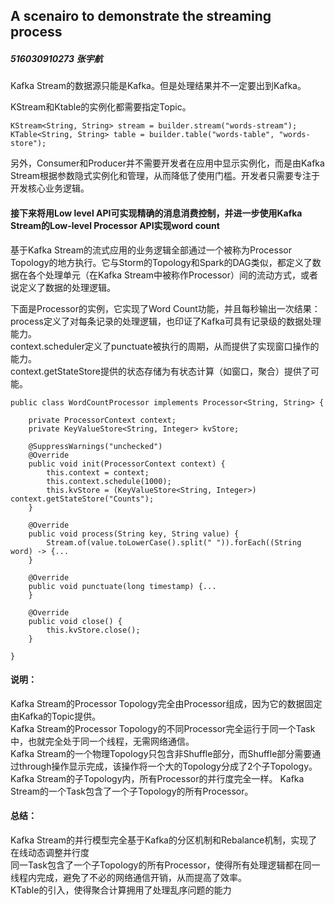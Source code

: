## A scenairo to demonstrate the streaming process
##### 516030910273 张宇航

Kafka Stream的数据源只能是Kafka。但是处理结果并不一定要出到Kafka。

KStream和Ktable的实例化都需要指定Topic。
```
KStream<String, String> stream = builder.stream("words-stream");
KTable<String, String> table = builder.table("words-table", "words-store");
```
另外，Consumer和Producer并不需要开发者在应用中显示实例化，而是由Kafka Stream根据参数隐式实例化和管理，从而降低了使用门槛。开发者只需要专注于开发核心业务逻辑。

#### 接下来将用Low level API可实现精确的消息消费控制，并进一步使用Kafka Stream的Low-level Processor API实现word count

基于Kafka Stream的流式应用的业务逻辑全部通过一个被称为Processor Topology的地方执行。它与Storm的Topology和Spark的DAG类似，都定义了数据在各个处理单元（在Kafka Stream中被称作Processor）间的流动方式，或者说定义了数据的处理逻辑。

下面是Processor的实例，它实现了Word Count功能，并且每秒输出一次结果：
process定义了对每条记录的处理逻辑，也印证了Kafka可具有记录级的数据处理能力。  
context.scheduler定义了punctuate被执行的周期，从而提供了实现窗口操作的能力。  
context.getStateStore提供的状态存储为有状态计算（如窗口，聚合）提供了可能。

```
public class WordCountProcessor implements Processor<String, String> {

	private ProcessorContext context;
	private KeyValueStore<String, Integer> kvStore;

	@SuppressWarnings("unchecked")
	@Override
	public void init(ProcessorContext context) {
		this.context = context;
		this.context.schedule(1000);
		this.kvStore = (KeyValueStore<String, Integer>) context.getStateStore("Counts");
	}

	@Override
	public void process(String key, String value) {
		Stream.of(value.toLowerCase().split(" ")).forEach((String word) -> {...
	}

	@Override
	public void punctuate(long timestamp) {...
	}

	@Override
	public void close() {
		this.kvStore.close();
	}

}
```
#### 说明：
Kafka Stream的Processor Topology完全由Processor组成，因为它的数据固定由Kafka的Topic提供。  
Kafka Stream的Processor Topology的不同Processor完全运行于同一个Task中，也就完全处于同一个线程，无需网络通信。  
Kafka Stream的一个物理Topology只包含非Shuffle部分，而Shuffle部分需要通过through操作显示完成，该操作将一个大的Topology分成了2个子Topology。  
Kafka Stream的子Topology内，所有Processor的并行度完全一样。
Kafka Stream的一个Task包含了一个子Topology的所有Processor。

#### 总结：
Kafka Stream的并行模型完全基于Kafka的分区机制和Rebalance机制，实现了在线动态调整并行度  
同一Task包含了一个子Topology的所有Processor，使得所有处理逻辑都在同一线程内完成，避免了不必的网络通信开销，从而提高了效率。  
KTable的引入，使得聚合计算拥用了处理乱序问题的能力